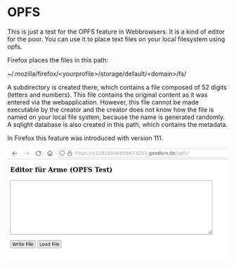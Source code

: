 # OPFS
This is just a test for the OPFS feature in Webbrowsers.
It is a kind of editor for the poor. 
You can use it to place text files on your local filesystem using opfs.

Firefox places the files in this path:

~/.mozilla/firefox/\<yourprofile\>/storage/default/\<domain\>/fs/

A subdirectory is created there, which contains a file composed of 52 digits (letters and numbers).
This file contains the original content as it was entered via the webapplication.
However, this file cannot be made executable by the creator and the creator does not know how the file is
named on your local file system, because the name is generated randomly.
A sqlight database is also created in this path, which contains the metadata.

In Firefox this feature was introduced with version 111.

![Abbildung: Timer](https://github.com/wariasar/opfs/blob/master/screenshot.png)


